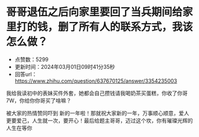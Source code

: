 # 哥哥退伍之后向家里要回了当兵期间给家里打的钱，删了所有人的联系方式，我该怎么做？
- 点赞数：5299
- 更新时间：2024年03月01日09时41分35秒
- 回答url：https://www.zhihu.com/question/637670125/answer/3354235003
<body>
 <p data-pid="IPEkOt51">我给我读初中的表妹买件外套，她都会自己攒钱请我喝奶茶买蛋糕，你收了你哥7W，你给你你哥买了啥嘛？</p>
 <p data-pid="bqUU4UnU">被大家的热情赞同吓到 新的一年啦！那就祝大家新的一年，万事顺心顺意，爱人更要爱己，人生就一次，要开心！最后给题主哥哥，迈过这个坎，你有璀璨光辉的人生在等你</p>
</body>